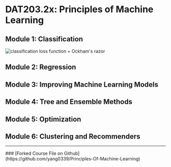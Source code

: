 # DAT203.2x: Principles of Machine Learning

## Module 1: Classification 
![classification loss function + Ockham's razor](https://github.com/yang0339/Microsoft-Professional-Program-Learning-Materials/blob/master/DAT203.2x%20Principles%20of%20Machine%20Learning/Classification_loss_func.jpg)

## Module 2: Regression 

## Module 3: Improving Machine Learning Models
## Module 4: Tree and Ensemble Methods 
## Module 5: Optimization
## Module 6: Clustering and Recommenders

<hr>
### [Forked Course File on Github](https://github.com/yang0339/Principles-Of-Machine-Learning)
